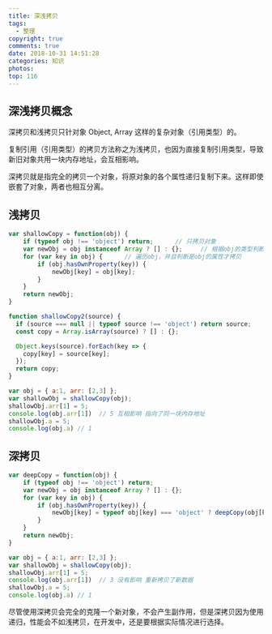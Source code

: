 ```yaml
---
title: 深浅拷贝
tags:
  - 整理
copyright: true
comments: true
date: 2018-10-31 14:51:28
categories: 知识
photos:
top: 116
---
```


## 深浅拷贝概念

深拷贝和浅拷贝只针对象 Object, Array 这样的复杂对象（引用类型）的。

复制引用（引用类型）的拷贝方法称之为浅拷贝，也因为直接复制引用类型，导致新旧对象共用一块内存地址，会互相影响。

深拷贝就是指完全的拷贝一个对象，将原对象的各个属性递归复制下来。这样即使嵌套了对象，两者也相互分离。

## 浅拷贝

```javascript
var shallowCopy = function(obj) {
    if (typeof obj !== 'object') return;      // 只拷贝对象
    var newObj = obj instanceof Array ? [] : {};     // 根据obj的类型判断是新建一个数组还是对象
    for (var key in obj) {      // 遍历obj，并且判断是obj的属性才拷贝
        if (obj.hasOwnProperty(key)) {
            newObj[key] = obj[key];
        }
    }
    return newObj;
}

function shallowCopy2(source) {
  if (source === null || typeof source !== 'object') return source;
  const copy = Array.isArray(source) ? [] : {};

  Object.keys(source).forEach(key => {
    copy[key] = source[key];
  });
  return copy;
}

var obj = { a:1, arr: [2,3] };
var shallowObj = shallowCopy(obj);
shallowObj.arr[1] = 5;
console.log(obj.arr[1])  // 5 互相影响 指向了同一块内存地址
shallowObj.a = 5;
console.log(obj.a) // 1 
```

## 深拷贝
```javascript
var deepCopy = function(obj) {
    if (typeof obj !== 'object') return;
    var newObj = obj instanceof Array ? [] : {};
    for (var key in obj) {
        if (obj.hasOwnProperty(key)) {
            newObj[key] = typeof obj[key] === 'object' ? deepCopy(obj[key]) : obj[key];
        }
    }
    return newObj;
}

var obj = { a:1, arr: [2,3] };
var shallowObj = shallowCopy(obj);
shallowObj.arr[1] = 5;
console.log(obj.arr[1])  // 3 没有影响 重新拷贝了新数据
shallowObj.a = 5;
console.log(obj.a) // 1 
```
尽管使用深拷贝会完全的克隆一个新对象，不会产生副作用，但是深拷贝因为使用递归，性能会不如浅拷贝，在开发中，还是要根据实际情况进行选择。